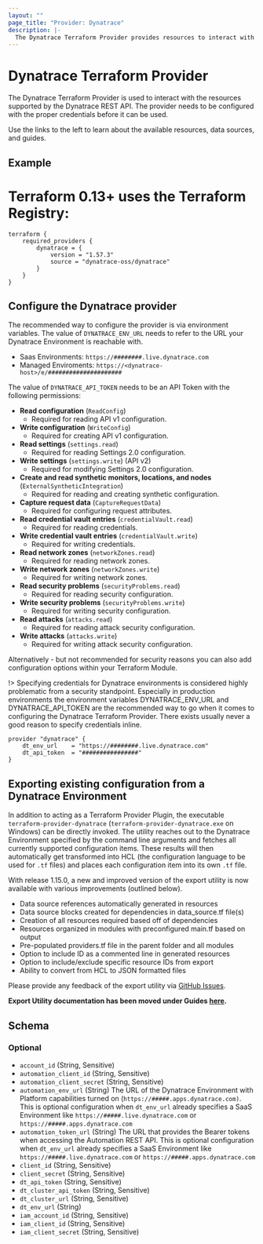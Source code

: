 ```yaml
---
layout: ""
page_title: "Provider: Dynatrace"
description: |-
  The Dynatrace Terraform Provider provides resources to interact with the Dynatrace REST API.
---
```


# Dynatrace Terraform Provider

The Dynatrace Terraform Provider is used to interact with the resources supported by the Dynatrace REST API. The provider needs to be configured with the proper credentials before it can be used.

Use the links to the left to learn about the available resources, data sources, and guides.

## Example

# Terraform 0.13+ uses the Terraform Registry:
```
terraform {
    required_providers {
        dynatrace = {
            version = "1.57.3"
            source = "dynatrace-oss/dynatrace"
        }
    }
} 
```
## Configure the Dynatrace provider
The recommended way to configure the provider is via environment variables.
The value of `DYNATRACE_ENV_URL` needs to refer to the URL your Dynatrace Environment is reachable with.
* Saas Environments: `https://########.live.dynatrace.com`
* Managed Enviroments: `https://<dynatrace-host>/e/#####################`

The value of `DYNATRACE_API_TOKEN` needs to be an API Token with the following permissions:
 * **Read configuration** (`ReadConfig`)
     * Required for reading API v1 configuration.
 * **Write configuration** (`WriteConfig`)
     * Required for creating API v1 configuration.
 * **Read settings** (`settings.read`)
     * Required for reading Settings 2.0 configuration.
 * **Write settings** (`settings.write`) (API v2)
     * Required for modifying Settings 2.0 configuration.
 * **Create and read synthetic monitors, locations, and nodes** (`ExternalSyntheticIntegration`)
     * Required for reading and creating synthetic configuration.
 * **Capture request data** (`CaptureRequestData`)
     * Required for configuring request attributes.
 * **Read credential vault entries** (`credentialVault.read`)
     * Required for reading credentials.
 * **Write credential vault entries** (`credentialVault.write`)
     * Required for writing credentials.
 * **Read network zones** (`networkZones.read`)
     * Required for reading network zones.
 * **Write network zones** (`networkZones.write`)
     * Required for writing network zones.
 * **Read security problems** (`securityProblems.read`)
     * Required for reading security configuration.
 * **Write security problems** (`securityProblems.write`)
     * Required for writing security configuration.
 * **Read attacks** (`attacks.read`)
     * Required for reading attack security configuration.
 * **Write attacks** (`attacks.write`)
     * Required for writing attack security configuration.

Alternatively - but not recommended for security reasons you can also add configuration options within your Terraform Module.

!> Specifying credentials for Dynatrace environments is considered highly problematic from a security standpoint. Especially in production environments the environment variables DYNATRACE_ENV_URL and DYNATRACE_API_TOKEN are the recommended way to go when it comes to configuring the Dynatrace Terraform Provider. There exists usually never a good reason to specify credentials inline.

```
provider "dynatrace" {
    dt_env_url    = "https://########.live.dynatrace.com"
    dt_api_token  = "################"
}
```

## Exporting existing configuration from a Dynatrace Environment
In addition to acting as a Terraform Provider Plugin, the executable `terraform-provider-dynatrace` (`terraform-provider-dynatrace.exe` on Windows) can be directly invoked.
The utility reaches out to the Dynatrace Environment specified by the command line arguments and fetches all currently supported configuration items. These results will then automatically get transformed into HCL (the configuration language to be used for `.tf` files) and places each configuration item into its own `.tf` file.

With release 1.15.0, a new and improved version of the export utility is now available with various improvements (outlined below).
* Data source references automatically generated in resources
* Data source blocks created for dependencies in data_source.tf file(s)
* Creation of all resources required based off of dependencies
* Resources organized in modules with preconfigured main.tf based on output
* Pre-populated providers.tf file in the parent folder and all modules
* Option to include ID as a commented line in generated resources
* Option to include/exclude specific resource IDs from export
* Ability to convert from HCL to JSON formatted files
 
Please provide any feedback of the export utility via [GitHub Issues](https://github.com/dynatrace-oss/terraform-provider-dynatrace/issues). 

**Export Utility documentation has been moved under Guides [here](https://registry.terraform.io/providers/dynatrace-oss/dynatrace/latest/docs/guides/export-v2).**

<!-- schema generated by tfplugindocs -->
## Schema

### Optional

- `account_id` (String, Sensitive)
- `automation_client_id` (String, Sensitive)
- `automation_client_secret` (String, Sensitive)
- `automation_env_url` (String) The URL of the Dynatrace Environment with Platform capabilities turned on (`https://#####.apps.dynatrace.com)`. This is optional configuration when `dt_env_url` already specifies a SaaS Environment like `https://#####.live.dynatrace.com` or `https://#####.apps.dynatrace.com`
- `automation_token_url` (String) The URL that provides the Bearer tokens when accessing the Automation REST API. This is optional configuration when `dt_env_url` already specifies a SaaS Environment like `https://#####.live.dynatrace.com` or `https://#####.apps.dynatrace.com`
- `client_id` (String, Sensitive)
- `client_secret` (String, Sensitive)
- `dt_api_token` (String, Sensitive)
- `dt_cluster_api_token` (String, Sensitive)
- `dt_cluster_url` (String, Sensitive)
- `dt_env_url` (String)
- `iam_account_id` (String, Sensitive)
- `iam_client_id` (String, Sensitive)
- `iam_client_secret` (String, Sensitive)